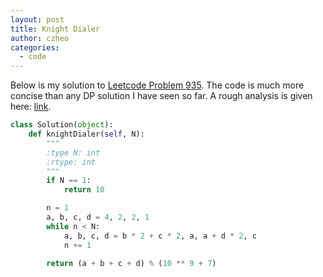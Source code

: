 ```yaml
---
layout: post
title: Knight Dialer
author: czheo
categories:
  - code
---
```


Below is my solution to [Leetcode Problem 935](https://leetcode.com/problems/knight-dialer/description/).
The code is much more concise than any DP solution I have seen so far.
A rough analysis is given here: [link](https://www.dropbox.com/s/8e2q8jp0b5th42t/ZYC001.pdf).

~~~ python
class Solution(object):
    def knightDialer(self, N):
        """
        :type N: int
        :rtype: int
        """
        if N == 1:
            return 10

        n = 1
        a, b, c, d = 4, 2, 2, 1
        while n < N:
            a, b, c, d = b * 2 + c * 2, a, a + d * 2, c
            n += 1

        return (a + b + c + d) % (10 ** 9 + 7)
~~~
